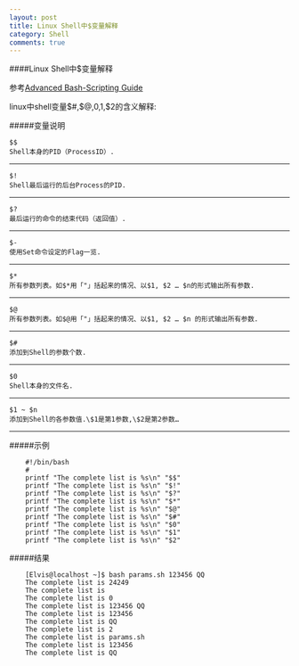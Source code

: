 ```yaml
---
layout: post
title: Linux Shell中$变量解释
category: Shell
comments: true
---
```



####Linux Shell中$变量解释

参考[Advanced Bash-Scripting Guide](http://www.tldp.org/LDP/abs/abs-guide.pdf)

linux中shell变量$#,$@,$0,$1,$2的含义解释:

#####变量说明

	$$
	Shell本身的PID（ProcessID）.
---
	$!
	Shell最后运行的后台Process的PID.
---
	$?
	最后运行的命令的结束代码（返回值）.
---
	$-
	使用Set命令设定的Flag一览.
---
	$*
	所有参数列表。如$*用「"」括起来的情况、以$1, $2 … $n的形式输出所有参数.
---
	$@
	所有参数列表。如$@用「"」括起来的情况、以$1, $2 … $n 的形式输出所有参数.
---
	$#
	添加到Shell的参数个数.
---
	$0
	Shell本身的文件名.
---
	$1 ~ $n
	添加到Shell的各参数值.\$1是第1参数,\$2是第2参数…
---
#####示例

```
	#!/bin/bash
	#
	printf "The complete list is %s\n" "$$"
	printf "The complete list is %s\n" "$!"
	printf "The complete list is %s\n" "$?"
	printf "The complete list is %s\n" "$*"
	printf "The complete list is %s\n" "$@"
	printf "The complete list is %s\n" "$#"
	printf "The complete list is %s\n" "$0"
	printf "The complete list is %s\n" "$1"
	printf "The complete list is %s\n" "$2"
```

#####结果

```
	[Elvis@localhost ~]$ bash params.sh 123456 QQ
	The complete list is 24249
	The complete list is
	The complete list is 0
	The complete list is 123456 QQ
	The complete list is 123456
	The complete list is QQ
	The complete list is 2
	The complete list is params.sh
	The complete list is 123456
	The complete list is QQ
```
